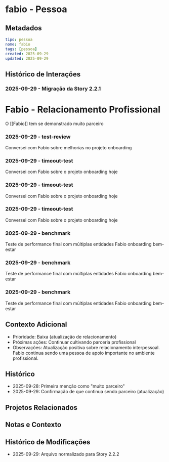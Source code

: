 # fabio - Pessoa

## Metadados
```yaml
tipo: pessoa
nome: fabio
tags: [pessoa]
created: 2025-09-29
updated: 2025-09-29
```

## Histórico de Interações

### 2025-09-29 - Migração da Story 2.2.1
# Fabio - Relacionamento Profissional

O [[Fabio]] tem se demonstrado muito parceiro

### 2025-09-29 - test-review
Conversei com Fabio sobre melhorias no projeto onboarding


### 2025-09-29 - timeout-test
Conversei com Fabio sobre o projeto onboarding hoje


### 2025-09-29 - timeout-test
Conversei com Fabio sobre o projeto onboarding hoje


### 2025-09-29 - timeout-test
Conversei com Fabio sobre o projeto onboarding hoje


### 2025-09-29 - benchmark
Teste de performance final com múltiplas entidades Fabio onboarding bem-estar


### 2025-09-29 - benchmark
Teste de performance final com múltiplas entidades Fabio onboarding bem-estar


### 2025-09-29 - benchmark
Teste de performance final com múltiplas entidades Fabio onboarding bem-estar


## Contexto Adicional
- Prioridade: Baixa (atualização de relacionamento)
- Próximas ações: Continuar cultivando parceria profissional
- Observações: Atualização positiva sobre relacionamento interpessoal. Fabio continua sendo uma pessoa de apoio importante no ambiente profissional.

## Histórico
- 2025-09-28: Primeira menção como "muito parceiro"
- 2025-09-29: Confirmação de que continua sendo parceiro (atualização)

## Projetos Relacionados

## Notas e Contexto

## Histórico de Modificações
- 2025-09-29: Arquivo normalizado para Story 2.2.2
